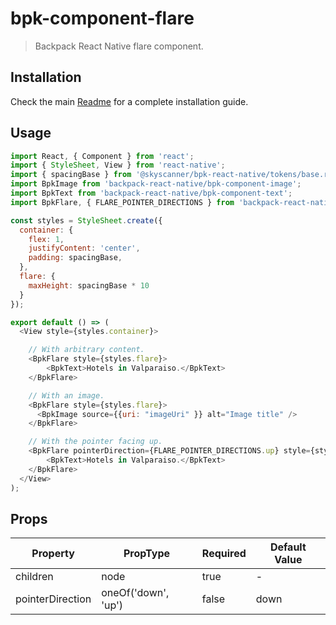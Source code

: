 # bpk-component-flare

> Backpack React Native flare component.

## Installation

Check the main [Readme](https://github.com/skyscanner/backpack-react-native#usage) for a complete installation guide.

## Usage

```js
import React, { Component } from 'react';
import { StyleSheet, View } from 'react-native';
import { spacingBase } from '@skyscanner/bpk-react-native/tokens/base.react.native';
import BpkImage from 'backpack-react-native/bpk-component-image';
import BpkText from 'backpack-react-native/bpk-component-text';
import BpkFlare, { FLARE_POINTER_DIRECTIONS } from 'backpack-react-native/bpk-component-flare';

const styles = StyleSheet.create({
  container: {
    flex: 1,
    justifyContent: 'center',
    padding: spacingBase,
  },
  flare: {
    maxHeight: spacingBase * 10
  }
});

export default () => (
  <View style={styles.container}>

    // With arbitrary content.
    <BpkFlare style={styles.flare}>
        <BpkText>Hotels in Valparaiso.</BpkText>
    </BpkFlare>

    // With an image.
    <BpkFlare style={styles.flare}>
      <BpkImage source={{uri: "imageUri" }} alt="Image title" />
    </BpkFlare>

    // With the pointer facing up.
    <BpkFlare pointerDirection={FLARE_POINTER_DIRECTIONS.up} style={styles.flare}>
        <BpkText>Hotels in Valparaiso.</BpkText>
    </BpkFlare>
  </View>
);
```

## Props

| Property         | PropType            | Required | Default Value |
| ---------------- | ------------------- | -------- | ------------- |
| children         | node                | true     | -             |
| pointerDirection | oneOf('down', 'up') | false    | down          |
